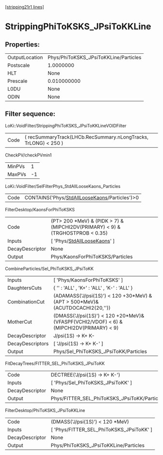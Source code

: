 [[stripping21r1 lines]](./stripping21r1-index)

# StrippingPhiToKSKS_JPsiToKKLine

## Properties:

|                |                                       |
|----------------|---------------------------------------|
| OutputLocation | Phys/PhiToKSKS_JPsiToKKLine/Particles |
| Postscale      | 1.0000000                             |
| HLT            | None                                  |
| Prescale       | 0.010000000                           |
| L0DU           | None                                  |
| ODIN           | None                                  |

## Filter sequence:

LoKi::VoidFilter/StrippingPhiToKSKS_JPsiToKKLineVOIDFilter

|      |                                                                 |
|------|-----------------------------------------------------------------|
| Code | ( recSummaryTrack(LHCb.RecSummary.nLongTracks, TrLONG) \< 250 ) |

CheckPV/checkPVmin1

|        |     |
|--------|-----|
| MinPVs | 1   |
| MaxPVs | -1  |

LoKi::VoidFilter/SelFilterPhys_StdAllLooseKaons_Particles

|      |                                                                                                    |
|------|----------------------------------------------------------------------------------------------------|
| Code | CONTAINS('Phys/[StdAllLooseKaons](./stripping21r1-commonparticles-stdallloosekaons)/Particles')\>0 |

FilterDesktop/KaonsForPhiToKSKS

|                 |                                                                                    |
|-----------------|------------------------------------------------------------------------------------|
| Code            | (PT\> 200 \*MeV) & (PIDK \> 7) & (MIPCHI2DV(PRIMARY) \< 9) & (TRGHOSTPROB \< 0.35) |
| Inputs          | [ 'Phys/[StdAllLooseKaons](./stripping21r1-commonparticles-stdallloosekaons)' ]  |
| DecayDescriptor | None                                                                               |
| Output          | Phys/KaonsForPhiToKSKS/Particles                                                   |

CombineParticles/Sel_PhiToKSKS_JPsiToKK

|                  |                                                                                             |
|------------------|---------------------------------------------------------------------------------------------|
| Inputs           | [ 'Phys/KaonsForPhiToKSKS' ]                                                              |
| DaughtersCuts    | { '' : 'ALL' , 'K+' : 'ALL' , 'K-' : 'ALL' }                                                |
| CombinationCut   | (ADAMASS('J/psi(1S)') \< 120 +30\*MeV) & (APT \> 500\*MeV)& (ACUTDOCACHI2(20,''))           |
| MotherCut        | (DMASS('J/psi(1S)') \< 120 +20\*MeV)& (VFASPF(VCHI2/VDOF) \< 6) & (MIPCHI2DV(PRIMARY) \< 9) |
| DecayDescriptor  | J/psi(1S) -\> K+ K-                                                                         |
| DecayDescriptors | [ 'J/psi(1S) -\> K+ K-' ]                                                                 |
| Output           | Phys/Sel_PhiToKSKS_JPsiToKK/Particles                                                       |

FitDecayTrees/FITTER_SEL_PhiToKSKS_JPsiToKK

|                 |                                              |
|-----------------|----------------------------------------------|
| Code            | DECTREE('J/psi(1S) -\> K+ K-')               |
| Inputs          | [ 'Phys/Sel_PhiToKSKS_JPsiToKK' ]          |
| DecayDescriptor | None                                         |
| Output          | Phys/FITTER_SEL_PhiToKSKS_JPsiToKK/Particles |

FilterDesktop/PhiToKSKS_JPsiToKKLine

|                 |                                            |
|-----------------|--------------------------------------------|
| Code            | (DMASS('J/psi(1S)') \< 120 \*MeV)          |
| Inputs          | [ 'Phys/FITTER_SEL_PhiToKSKS_JPsiToKK' ] |
| DecayDescriptor | None                                       |
| Output          | Phys/PhiToKSKS_JPsiToKKLine/Particles      |
